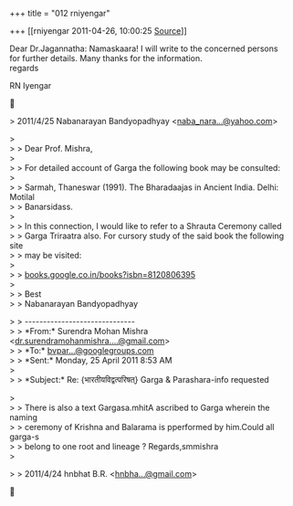 +++
title = "012 rniyengar"

+++
[[rniyengar	2011-04-26, 10:00:25 [Source](https://groups.google.com/g/bvparishat/c/xmgmQK4dQ_k)]]



Dear Dr.Jagannatha: Namaskaara! I will write to the concerned persons  
for further details. Many thanks for the information.  
regards

RN Iyengar



\> 2011/4/25 Nabanarayan Bandyopadhyay \<[naba_nara...@yahoo.com]()\>

  
\>  
\> \> Dear Prof. Mishra,  
\>  
\> \> For detailed account of Garga the following book may be consulted:  
\>  
\> \> Sarmah, Thaneswar (1991). The Bharadaajas in Ancient India. Delhi: Motilal  
\> \> Banarsidass.  
\>  
\> \> In this connection, I would like to refer to a Shrauta Ceremony called  
\> \> Garga Triraatra also. For cursory study of the said book the following site  
\> \> may be visited:  
\>  
\> \> [books.google.co.in/books?isbn=8120806395](http://books.google.co.in/books?isbn=8120806395)  
\>  
\> \> Best  
\> \> Nabanarayan Bandyopadhyay  

\> \> ------------------------------  
\> \> \*From:\* Surendra Mohan Mishra \<[dr.surendramohanmishra....@gmail.com]()\>  
\> \> \*To:\* [bvpar...@googlegroups.com]()  
\> \> \*Sent:\* Monday, 25 April 2011 8:53 AM  
\>  
\> \> \*Subject:\* Re: {भारतीयविद्वत्परिषत्} Garga & Parashara-info requested

  
\>  
\> \> There is also a text Gargasa.mhitA ascribed to Garga wherein the naming  
\> \> ceremony of Krishna and Balarama is pperformed by him.Could all garga-s  
\> \> belong to one root and lineage ? Regards,smmishra  
\>  

\> \> 2011/4/24 hnbhat B.R. \<[hnbha...@gmail.com]()\>



